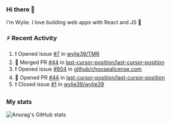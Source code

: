 ### Hi there 👋

I'm Wylie. I love building web apps with React and JS :raised_hands: 


### :zap: Recent Activity

<!--START_SECTION:activity-->
1. ❗️ Opened issue [#7](https://github.com/wylie39/TMR/issues/7) in [wylie39/TMR](https://github.com/wylie39/TMR)
2. 🎉 Merged PR [#44](https://github.com/last-cursor-position/last-cursor-position/pull/44) in [last-cursor-position/last-cursor-position](https://github.com/last-cursor-position/last-cursor-position)
3. ❗️ Opened issue [#804](https://github.com/github/choosealicense.com/issues/804) in [github/choosealicense.com](https://github.com/github/choosealicense.com)
4. 💪 Opened PR [#44](https://github.com/last-cursor-position/last-cursor-position/pull/44) in [last-cursor-position/last-cursor-position](https://github.com/last-cursor-position/last-cursor-position)
5. ❗️ Closed issue [#1](https://github.com/wylie39/wylie39/issues/1) in [wylie39/wylie39](https://github.com/wylie39/wylie39)
<!--END_SECTION:activity-->

### My stats

![Anurag's GitHub stats](https://github-readme-stats.vercel.app/api?username=wylie39&count_private=true&show_icons=true&theme=vue-dark)


